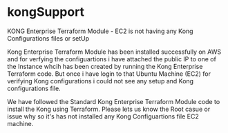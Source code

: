 # kongSupport

   KONG Enterprise Terraform Module -  EC2 is not having any Kong Configurations files or setUp
   
   Kong Enterprise Terraform Module has been installed successfully on AWS and for verfying the configuartions i have attached the public IP to one of the Instance whcih has been created by running the Kong Enterprise Terraform code. But once i have login to that Ubuntu Machine (EC2) for verifying Kong configurations i could not see any setup and Kong configurations file.
   
   We have followed the Standard Kong Enterprise Terraform Module code to install the Kong using Terraform. Please lets us know the Root casue or issue why so it's has not installed any Kong Configuartions file EC2 machine.
   



